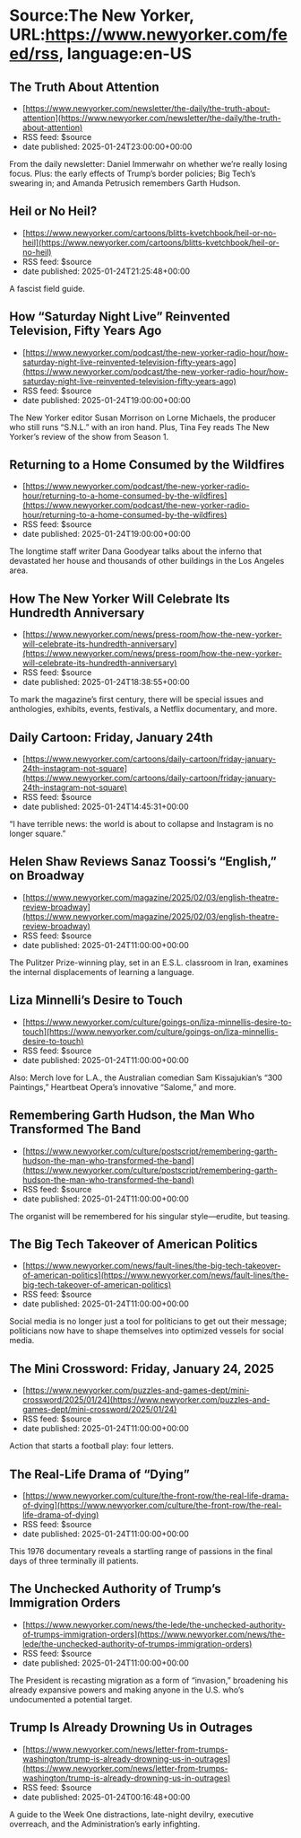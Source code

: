 # Source:The New Yorker, URL:https://www.newyorker.com/feed/rss, language:en-US

## The Truth About Attention
 - [https://www.newyorker.com/newsletter/the-daily/the-truth-about-attention](https://www.newyorker.com/newsletter/the-daily/the-truth-about-attention)
 - RSS feed: $source
 - date published: 2025-01-24T23:00:00+00:00

From the daily newsletter: Daniel Immerwahr on whether we’re really losing focus. Plus: the early effects of Trump’s border policies; Big Tech’s swearing in; and Amanda Petrusich remembers Garth Hudson.

## Heil or No Heil?
 - [https://www.newyorker.com/cartoons/blitts-kvetchbook/heil-or-no-heil](https://www.newyorker.com/cartoons/blitts-kvetchbook/heil-or-no-heil)
 - RSS feed: $source
 - date published: 2025-01-24T21:25:48+00:00

A fascist field guide.

## How “Saturday Night Live” Reinvented Television, Fifty Years Ago
 - [https://www.newyorker.com/podcast/the-new-yorker-radio-hour/how-saturday-night-live-reinvented-television-fifty-years-ago](https://www.newyorker.com/podcast/the-new-yorker-radio-hour/how-saturday-night-live-reinvented-television-fifty-years-ago)
 - RSS feed: $source
 - date published: 2025-01-24T19:00:00+00:00

The New Yorker editor Susan Morrison on Lorne Michaels, the producer who still runs “S.N.L.” with an iron hand. Plus, Tina Fey reads The New Yorker’s review of the show from Season 1.

## Returning to a Home Consumed by the Wildfires
 - [https://www.newyorker.com/podcast/the-new-yorker-radio-hour/returning-to-a-home-consumed-by-the-wildfires](https://www.newyorker.com/podcast/the-new-yorker-radio-hour/returning-to-a-home-consumed-by-the-wildfires)
 - RSS feed: $source
 - date published: 2025-01-24T19:00:00+00:00

The longtime staff writer Dana Goodyear talks about the inferno that devastated her house and thousands of other buildings in the Los Angeles area.

## How The New Yorker Will Celebrate Its Hundredth Anniversary
 - [https://www.newyorker.com/news/press-room/how-the-new-yorker-will-celebrate-its-hundredth-anniversary](https://www.newyorker.com/news/press-room/how-the-new-yorker-will-celebrate-its-hundredth-anniversary)
 - RSS feed: $source
 - date published: 2025-01-24T18:38:55+00:00

To mark the magazine’s first century, there will be special issues and anthologies, exhibits, events, festivals, a Netflix documentary, and more.

## Daily Cartoon: Friday, January 24th
 - [https://www.newyorker.com/cartoons/daily-cartoon/friday-january-24th-instagram-not-square](https://www.newyorker.com/cartoons/daily-cartoon/friday-january-24th-instagram-not-square)
 - RSS feed: $source
 - date published: 2025-01-24T14:45:31+00:00

“I have terrible news: the world is about to collapse and Instagram is no longer square.”

## Helen Shaw Reviews Sanaz Toossi’s “English,” on Broadway
 - [https://www.newyorker.com/magazine/2025/02/03/english-theatre-review-broadway](https://www.newyorker.com/magazine/2025/02/03/english-theatre-review-broadway)
 - RSS feed: $source
 - date published: 2025-01-24T11:00:00+00:00

The Pulitzer Prize-winning play, set in an E.S.L. classroom in Iran, examines the internal displacements of learning a language.

## Liza Minnelli’s Desire to Touch
 - [https://www.newyorker.com/culture/goings-on/liza-minnellis-desire-to-touch](https://www.newyorker.com/culture/goings-on/liza-minnellis-desire-to-touch)
 - RSS feed: $source
 - date published: 2025-01-24T11:00:00+00:00

Also: Merch love for L.A., the Australian comedian Sam Kissajukian’s “300 Paintings,” Heartbeat Opera’s innovative “Salome,” and more.

## Remembering Garth Hudson, the Man Who Transformed The Band
 - [https://www.newyorker.com/culture/postscript/remembering-garth-hudson-the-man-who-transformed-the-band](https://www.newyorker.com/culture/postscript/remembering-garth-hudson-the-man-who-transformed-the-band)
 - RSS feed: $source
 - date published: 2025-01-24T11:00:00+00:00

The organist will be remembered for his singular style—erudite, but teasing.

## The Big Tech Takeover of American Politics
 - [https://www.newyorker.com/news/fault-lines/the-big-tech-takeover-of-american-politics](https://www.newyorker.com/news/fault-lines/the-big-tech-takeover-of-american-politics)
 - RSS feed: $source
 - date published: 2025-01-24T11:00:00+00:00

Social media is no longer just a tool for politicians to get out their message; politicians now have to shape themselves into optimized vessels for social media.

## The Mini Crossword: Friday, January 24, 2025
 - [https://www.newyorker.com/puzzles-and-games-dept/mini-crossword/2025/01/24](https://www.newyorker.com/puzzles-and-games-dept/mini-crossword/2025/01/24)
 - RSS feed: $source
 - date published: 2025-01-24T11:00:00+00:00

Action that starts a football play: four letters.

## The Real-Life Drama of “Dying”
 - [https://www.newyorker.com/culture/the-front-row/the-real-life-drama-of-dying](https://www.newyorker.com/culture/the-front-row/the-real-life-drama-of-dying)
 - RSS feed: $source
 - date published: 2025-01-24T11:00:00+00:00

This 1976 documentary reveals a startling range of passions in the final days of three terminally ill patients.

## The Unchecked Authority of Trump’s Immigration Orders
 - [https://www.newyorker.com/news/the-lede/the-unchecked-authority-of-trumps-immigration-orders](https://www.newyorker.com/news/the-lede/the-unchecked-authority-of-trumps-immigration-orders)
 - RSS feed: $source
 - date published: 2025-01-24T11:00:00+00:00

The President is recasting migration as a form of “invasion,” broadening his already expansive powers and making anyone in the U.S. who’s undocumented a potential target.

## Trump Is Already Drowning Us in Outrages
 - [https://www.newyorker.com/news/letter-from-trumps-washington/trump-is-already-drowning-us-in-outrages](https://www.newyorker.com/news/letter-from-trumps-washington/trump-is-already-drowning-us-in-outrages)
 - RSS feed: $source
 - date published: 2025-01-24T00:16:48+00:00

A guide to the Week One distractions, late-night devilry, executive overreach, and the Administration’s early infighting.

